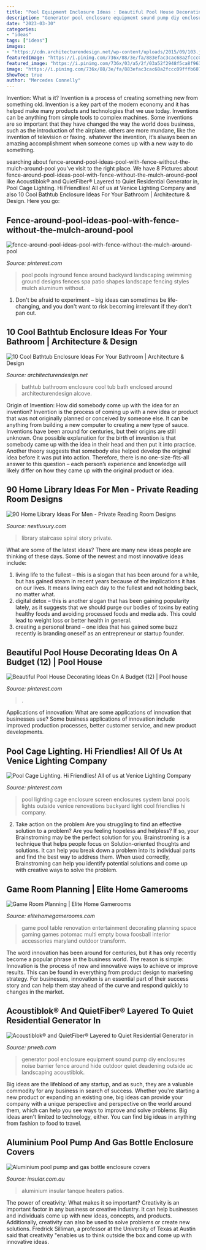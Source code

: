 ```yaml
---
title: "Pool Equipment Enclosure Ideas : Beautiful Pool House Decorating Ideas On A Budget (12)"
description: "Generator pool enclosure equipment sound pump diy enclosures noise barrier fence around hide outdoor quiet deadening outside ac landscaping acoustiblok"
date: "2023-03-30"
categories:
- "ideas"
tags: ["ideas"]
images:
- "https://cdn.architecturendesign.net/wp-content/uploads/2015/09/103.jpg"
featuredImage: "https://i.pinimg.com/736x/88/3e/fa/883efac3cac68a2fccc09fffb607d83a.jpg"
featured_image: "https://i.pinimg.com/736x/03/a5/2f/03a52f2948f5ca8f963395dab6ff679e.jpg"
image: "https://i.pinimg.com/736x/88/3e/fa/883efac3cac68a2fccc09fffb607d83a.jpg"
ShowToc: true
author: "Mercedes Connelly"
---
```



Invention: What is it?
Invention is a process of creating something new from something old. Invention is a key part of the modern economy and it has helped make many products and technologies that we use today. Inventions can be anything from simple tools to complex machines. Some inventions are so important that they have changed the way the world does business, such as the introduction of the airplane. others are more mundane, like the invention of television or faxing. whatever the invention, it’s always been an amazing accomplishment when someone comes up with a new way to do something.

	

		
searching about fence-around-pool-ideas-pool-with-fence-without-the-mulch-around-pool you've visit to the right place. We have 8 Pictures about fence-around-pool-ideas-pool-with-fence-without-the-mulch-around-pool like Acoustiblok® and QuietFiber® Layered to Quiet Residential Generator in, Pool Cage Lighting. Hi Friendlies! All of us at Venice Lighting Company and also 10 Cool Bathtub Enclosure Ideas For Your Bathroom | Architecture &amp; Design. Here you go:
		
    
## Fence-around-pool-ideas-pool-with-fence-without-the-mulch-around-pool

<img loading=lazy src="https://i.pinimg.com/736x/1e/b8/af/1eb8af4096a11b18f5967c227f37078e.jpg" onerror="this.onerror=null;this.src='https://tse2.mm.bing.net/th?id=OIP.PrMg9_k9bpk82b2o8a580AHaFd&amp;pid=15.1';" alt="fence-around-pool-ideas-pool-with-fence-without-the-mulch-around-pool">

_Source: pinterest.com_

>pool pools inground fence around backyard landscaping swimming ground designs fences spa patio shapes landscape fencing styles mulch aluminum without. 

	

1. Don't be afraid to experiment – big ideas can sometimes be life-changing, and you don't want to risk becoming irrelevant if they don't pan out.

    
## 10 Cool Bathtub Enclosure Ideas For Your Bathroom | Architecture &amp; Design

<img loading=lazy src="https://cdn.architecturendesign.net/wp-content/uploads/2015/09/103.jpg" onerror="this.onerror=null;this.src='https://tse3.mm.bing.net/th?id=OIP.cJShqUgXqnSMbHF7PCHX7QHaLS&amp;pid=15.1';" alt="10 Cool Bathtub Enclosure Ideas For Your Bathroom | Architecture &amp; Design">

_Source: architecturendesign.net_

>bathtub bathroom enclosure cool tub bath enclosed around architecturendesign alcove. 

	

Origin of Invention: How did somebody come up with the idea for an invention?
Invention is the process of coming up with a new idea or product that was not originally planned or conceived by someone else. It can be anything from building a new computer to creating a new type of sauce. Inventions have been around for centuries, but their origins are still unknown. One possible explanation for the birth of invention is that somebody came up with the idea in their head and then put it into practice. Another theory suggests that somebody else helped develop the original idea before it was put into action. Therefore, there is no one-size-fits-all answer to this question – each person’s experience and knowledge will likely differ on how they came up with the original product or idea.

    
## 90 Home Library Ideas For Men - Private Reading Room Designs

<img loading=lazy src="http://nextluxury.com/wp-content/uploads/large-spiral-staircase-in-two-story-home-library.jpg" onerror="this.onerror=null;this.src='https://tse2.mm.bing.net/th?id=OIP.iumaNjpWKxOJ39uShk9PNwAAAA&amp;pid=15.1';" alt="90 Home Library Ideas For Men - Private Reading Room Designs">

_Source: nextluxury.com_

>library staircase spiral story private. 

	

What are some of the latest ideas?
There are many new ideas people are thinking of these days. Some of the newest and most innovative ideas include: 
1. living life to the fullest – this is a slogan that has been around for a while, but has gained steam in recent years because of the implications it has on our lives. It means living each day to the fullest and not holding back, no matter what. 
2. digital detox – this is another slogan that has been gaining popularity lately, as it suggests that we should purge our bodies of toxins by eating healthy foods and avoiding processed foods and media ads. This could lead to weight loss or better health in general. 
3. creating a personal brand – one idea that has gained some buzz recently is branding oneself as an entrepreneur or startup founder.

    
## Beautiful Pool House Decorating Ideas On A Budget (12) | Pool House

<img loading=lazy src="https://i.pinimg.com/736x/88/3e/fa/883efac3cac68a2fccc09fffb607d83a.jpg" onerror="this.onerror=null;this.src='https://tse3.mm.bing.net/th?id=OIP.NjL0U-93ybNzOdSF7H1_AwHaLD&amp;pid=15.1';" alt="Beautiful Pool House Decorating Ideas On A Budget (12) | Pool house">

_Source: pinterest.com_

>. 

	

Applications of innovation: What are some applications of innovation that businesses use?
Some business applications of innovation include improved production processes, better customer service, and new product developments.

    
## Pool Cage Lighting. Hi Friendlies! All Of Us At Venice Lighting Company

<img loading=lazy src="https://i.pinimg.com/736x/03/a5/2f/03a52f2948f5ca8f963395dab6ff679e.jpg" onerror="this.onerror=null;this.src='https://tse1.mm.bing.net/th?id=OIP.7ppjoLQ40gBF6uVqc7fmogHaFD&amp;pid=15.1';" alt="Pool Cage Lighting. Hi Friendlies! All of us at Venice Lighting Company">

_Source: pinterest.com_

>pool lighting cage enclosure screen enclosures system lanai pools lights outside venice renovations backyard light cool friendlies hi company. 

	

2. Take action on the problem
Are you struggling to find an effective solution to a problem? Are you feeling hopeless and helpless? If so, your Brainstroming may be the perfect solution for you. Brainstroming is a technique that helps people focus on Solution-oriented thoughts and solutions. It can help you break down a problem into its individual parts and find the best way to address them. When used correctly, Brainstroming can help you identify potential solutions and come up with creative ways to solve the problem.

    
## Game Room Planning | Elite Home Gamerooms

<img loading=lazy src="https://elitehomegamerooms.com/wp-content/uploads/2019/05/Game-Room-Planning-4.jpg" onerror="this.onerror=null;this.src='https://tse3.mm.bing.net/th?id=OIP.W02og2XKG4r1ftBdSa3pHQHaE8&amp;pid=15.1';" alt="Game Room Planning | Elite Home Gamerooms">

_Source: elitehomegamerooms.com_

>game pool table renovation entertainment decorating planning space gaming games potomac multi empty bowa foosball interior accessories maryland outdoor transform. 

	

The word innovation has been around for centuries, but it has only recently become a popular phrase in the business world. The reason is simple: Innovation is the process of new and innovative ways to achieve or improve results. This can be found in everything from product design to marketing strategy. For businesses, innovation is an essential part of their success story and can help them stay ahead of the curve and respond quickly to changes in the market.

    
## Acoustiblok® And QuietFiber® Layered To Quiet Residential Generator In

<img loading=lazy src="http://ww1.prweb.com/prfiles/2011/07/29/8682930/RachlinGenerator8.JPG" onerror="this.onerror=null;this.src='https://tse2.mm.bing.net/th?id=OIP.yYhz6MB8_ikkk-VbqmPmswHaFj&amp;pid=15.1';" alt="Acoustiblok® and QuietFiber® Layered to Quiet Residential Generator in">

_Source: prweb.com_

>generator pool enclosure equipment sound pump diy enclosures noise barrier fence around hide outdoor quiet deadening outside ac landscaping acoustiblok. 

	

Big ideas are the lifeblood of any startup, and as such, they are a valuable commodity for any business in search of success. Whether you're starting a new product or expanding an existing one, big ideas can provide your company with a unique perspective and perspective on the world around them, which can help you see ways to improve and solve problems. Big ideas aren't limited to technology, either. You can find big ideas in anything from fashion to food to travel.

    
## Aluminium Pool Pump And Gas Bottle Enclosure Covers

<img loading=lazy src="https://www.insular.com.au/wp-content/uploads/2013/09/Aluminium-Gas-Bottle-Cover-Sorrento-2-.jpg" onerror="this.onerror=null;this.src='https://tse4.mm.bing.net/th?id=OIP.Om-SDfd5a6psJjXHZa5ingHaJ4&amp;pid=15.1';" alt="Aluminium pool pump and gas bottle enclosure covers">

_Source: insular.com.au_

>aluminium insular tanque heaters patios. 

	

The power of creativity: What makes it so important?
Creativity is an important factor in any business or creative industry. It can help businesses and individuals come up with new ideas, concepts, and products. Additionally, creativity can also be used to solve problems or create new solutions. Fredrick Silliman, a professor at the University of Texas at Austin said that creativity "enables us to think outside the box and come up with innovative ideas.

